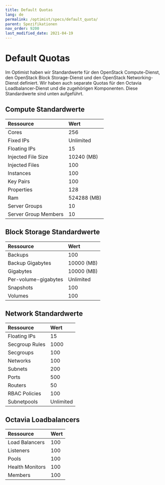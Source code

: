 ```yaml
---
title: Default Quotas
lang: de
permalink: /optimist/specs/default_quota/
parent: Spezifikationen
nav_order: 9200
last_modified_date: 2021-04-19
---
```


# Default Quotas

Im Optimist haben wir Standardwerte für den OpenStack Compute-Dienst, den OpenStack Block Storage-Dienst und den OpenStack Networking-Dienst definiert. Wir haben auch separate Quotas für den Octavia Loadbalancer-Dienst und die zugehörigen Komponenten. Diese Standardwerte sind unten aufgeführt.

## Compute Standardwerte

|**Ressource**             |**Wert**             |
|:-------------------------|:--------------------|
| Cores                    |        256          |
| Fixed IPs                |        Unlimited    |
| Floating IPs             |        15           |
| Injected File Size       |        10240 (MB)   |
| Injected Files           |        100          |
| Instances                |        100          |
| Key Pairs                |        100          |
| Properties               |        128          |
| Ram                      |        524288 (MB)  |
| Server Groups            |        10           |
| Server Group Members     |        10           |

## Block Storage Standardwerte

|**Ressource**             |**Wert**             |
|:-------------------------|:--------------------|
| Backups                  |        100          |
| Backup Gigabytes         |        10000 (MB)   |
| Gigabytes                |        10000 (MB)   |
| Per-volume-gigabytes     |        Unlimited    |
| Snapshots                |        100          |
| Volumes                  |        100          |

## Network Standardwerte

|**Ressource**             |**Wert**             |
|:-------------------------|:--------------------|
| Floating IPs             |        15           |
| Secgroup Rules           |        1000         |
| Secgroups                |        100          |
| Networks                 |        100          |
| Subnets                  |        200          |
| Ports                    |        500          |
| Routers                  |        50           |
| RBAC Policies            |        100          |
| Subnetpools              |        Unlimited    |

## Octavia Loadbalancers

|**Ressource**             |**Wert**             |
|:-------------------------|:--------------------|
| Load Balancers           | 100                 |
| Listeners                | 100                 |
| Pools                    | 100                 |
| Health Monitors          | 100                 |
| Members                  | 100                 |
